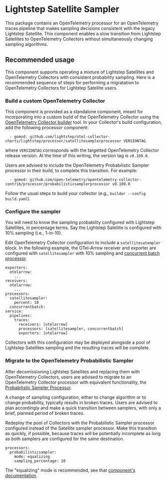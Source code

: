 # Lightstep Satellite Sampler

This package contains an OpenTelemetry processor for an OpenTelemetry
traces pipeline that makes sampling decisions consistent with the
legacy Lightstep Satellite.  This component enables a slow transition
from Lightstep Satellites to OpenTelemetry Collectors without
simultaneously changing sampling algorithms.

 ## Recommended usage

This component supports operating a mixture of Lightstep Satellites
and OpenTelemetry Collectors with consistent probability sampling.
Here is a recommended sequence of steps for performing a migratation
to OpenTelemetry Collectors for Lightstep Satellite users.

### Build a custom OpenTelemetry Collector

This component is provided as a standalone component, meant for
incorporating into a custom build of the OpenTelemetry Collector using
the [OpenTelemetry Collector
builder](https://opentelemetry.io/docs/collector/custom-collector/)
tool.  In your Collector's build configuration, add the following
processor component:

```
  - gomod: github.com/lightstep/otel-collector-charts/lightstep/processor/satellitesamplerprocessor VERSIONTAG
```

where `VERSIONTAG` corresponds with the targetted OpenTelemetry
Collector release version.  At the time of this writing, the version
tag is `v0.109.0`.

Users are advised to include the OpenTelemetry Probabilistic Sampler
processor in their build, to complete this transition.  For example:

```
  - gomod: github.com/open-telemetry/opentelemetry-collector-contrib/processor/probabilisticsamplerprocessor v0.109.0
```

Follow the usual steps to build your collector (e.g., `builder
--config build.yaml`).

### Configure the sampler

You will need to know the sampling probability configured with
Lightstep Satellites, in percentage terms.  Say the Lightstep
Satellite is configured with 10% sampling (i.e., 1-in-10).

Edit OpenTelemetry Collector configuration to include a
`satellitesatempler` block.  In the following example, the OTel-Arrow
receiver and exporter are configured with `satellitesampler` with 10%
sampling and [concurrent batch
processor](https://github.com/open-telemetry/otel-arrow/blob/main/collector/processor/concurrentbatchprocessor/README.md).

```
exporters:
  otelarrow:
    ...
receivers:
  otelarrow:
    ...
processors:
  satellitesampler:
    percent: 10
  concurrentbatch:
service:
  pipelines:
    traces:
      receivers: [otelarrow]
      processors: [satellitesampler, concurrentbatch]
      exporters: [otelarrow]
```

Collectors with this configuration may be deployed alongside a pool of
Lightstep Satellites sampling and the resulting traces will be
complete.

### Migrate to the OpenTelemetry Probabilistic Sampler

After decomissioning Lightstep Satellites and replacing them with
OpenTelemetry Collectors, users are advised to migrate to an
OpenTelemetry Collector processor with equivalent functionality, the
[Probabilistic Sampler Processor](https://github.com/open-telemetry/opentelemetry-collector-contrib/blob/main/processor/probabilisticsamplerprocessor/README.md).

A change of sampling configuration, either to change algorithm or to
change probability, typically results in broken traces.  Users are
advised to plan accordingly and make a quick transition between
samplers, with only a brief, planned period of broken traces.

Redeploy the pool of Collectors with the Probabilistic Sampler
processor configured instead of the Satellite sampler processor.  Make
this transition as quickly, if possible, because traces will be
potentially incomplete as long as both samplers are configured for the
same destination.

```
processors:
  probabilisticsampler:
    mode: equalizing
	sampling_percentage: 10
```

The "equalizing" mode is recommended, see that [component's
documentation](https://github.com/open-telemetry/opentelemetry-collector-contrib/blob/main/processor/probabilisticsamplerprocessor/README.md#equalizing).
